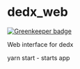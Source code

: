 # dedx_web

[![Greenkeeper badge](https://badges.greenkeeper.io/APTG/dedx_web.svg)](https://greenkeeper.io/)

Web interface for dedx

yarn start - starts app